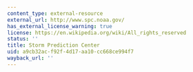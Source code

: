 ```yaml
---
content_type: external-resource
external_url: http://www.spc.noaa.gov/
has_external_license_warning: true
license: https://en.wikipedia.org/wiki/All_rights_reserved
status: ''
title: Storm Prediction Center
uid: a9cb32ac-f92f-4d17-aa10-cc668ce994f7
wayback_url: ''
---
```

